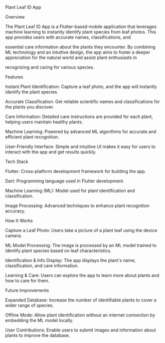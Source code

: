 Plant Leaf ID App

Overview

The Plant Leaf ID App is a Flutter-based mobile application that leverages machine learning to instantly identify plant species from leaf photos. This app provides users with accurate names, classifications, and 

essential care information about the plants they encounter. By combining ML technology and an intuitive design, the app aims to foster a deeper appreciation for the natural world and assist plant enthusiasts in 

recognizing and caring for various species.

Features

Instant Plant Identification: Capture a leaf photo, and the app will instantly identify the plant species.

Accurate Classification: Get reliable scientific names and classifications for the plants you discover.

Care Information: Detailed care instructions are provided for each plant, helping users maintain healthy plants.

Machine Learning: Powered by advanced ML algorithms for accurate and efficient plant recognition.

User-Friendly Interface: Simple and intuitive UI makes it easy for users to interact with the app and get results quickly.

Tech Stack

Flutter: Cross-platform development framework for building the app.

Dart: Programming language used in Flutter development.

Machine Learning (ML): Model used for plant identification and classification.

Image Processing: Advanced techniques to enhance plant recognition accuracy.

How It Works

Capture a Leaf Photo: Users take a picture of a plant leaf using the device camera.

ML Model Processing: The image is processed by an ML model trained to identify plant species based on leaf characteristics.

Identification & Info Display: The app displays the plant's name, classification, and care information.

Learning & Care: Users can explore the app to learn more about plants and how to care for them.

Future Improvements

Expanded Database: Increase the number of identifiable plants to cover a wider range of species.

Offline Mode: Allow plant identification without an internet connection by embedding the ML model locally.

User Contributions: Enable users to submit images and information about plants to improve the database.
